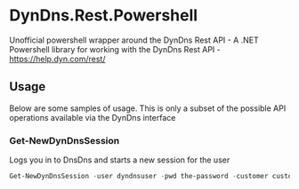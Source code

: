 # DynDns.Rest.Powershell
Unofficial powershell wrapper around the DynDns Rest API -  A .NET Powershell library for working with the DynDns Rest API - https://help.dyn.com/rest/

## Usage
Below are some samples of usage. This is only a subset of the possible API operations available via the DynDns interface


### Get-NewDynDnsSession

Logs you in to DnsDns and starts a new session for the user

```powershell
Get-NewDynDnsSession -user dyndnsuser -pwd the-password -customer customer-name
```

